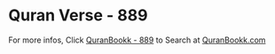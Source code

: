 # Quran Verse - 889 

For more infos, Click [QuranBookk - 889](https://www.quranbookk.com/quran/search?q=889) to Search at [QuranBookk.com](http://quranbookk.com/)